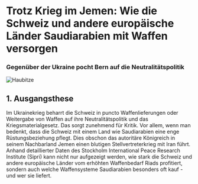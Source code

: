 # Trotz Krieg im Jemen: Wie die Schweiz und andere europäische Länder Saudiarabien mit Waffen versorgen
### Gegenüber der Ukraine pocht Bern auf die Neutralitätspolitik 
![Haubitze](https://user-images.githubusercontent.com/73113849/218308987-0b25b11d-a139-4411-bd56-9efac2cb096a.jpeg)

## 1. Ausgangsthese
Im Ukrainekrieg beharrt die Schweiz in puncto Waffenlieferungen oder Weitergabe von Waffen auf ihre Neutralitätspolitik und das Kriegsmaterialgesetz. Das sorgt zunehmend für Kritik. Vor allem, wenn man bedenkt, dass die Schweiz mit einem Land wie Saudiarabien eine enge Rüstungsbeziehung pflegt. Dies obschon das autoritäre Königreich in seinem Nachbarland Jemen einen blutigen Stellvertreterkrieg mit Iran führt. Anhand detaillierter Daten des Stockholm International Peace Research Institute (Sipri) kann nicht nur aufgezeigt werden, wie stark die Schweiz und andere europäische Länder vom erhöhten Waffenbedarf Riads profitiert, sondern auch welche Waffensysteme Saudiarabien besonders oft kauf - und wer sie liefert.


